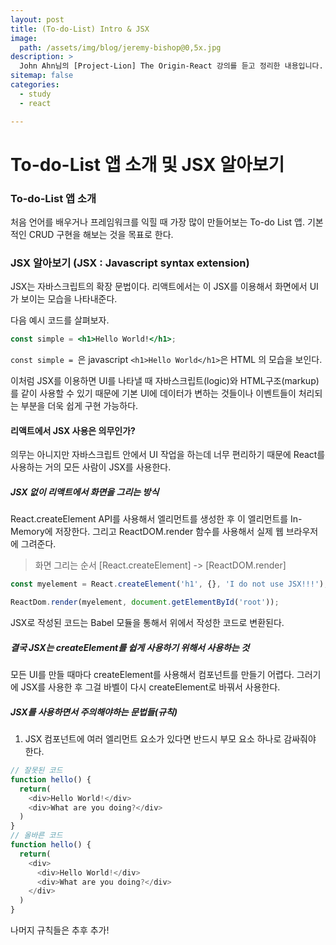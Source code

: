 ```yaml
---
layout: post
title: (To-do-List) Intro & JSX
image:
  path: /assets/img/blog/jeremy-bishop@0,5x.jpg
description: >
  John Ahn님의 [Project-Lion] The Origin-React 강의를 듣고 정리한 내용입니다.
sitemap: false
categories:
  - study
  - react

---
```

# To-do-List 앱 소개 및 JSX 알아보기

### To-do-List 앱 소개

처음 언어를 배우거나 프레임워크를 익힐 때 가장 많이 만들어보는 To-do List 앱.
기본적인 CRUD 구현을 해보는 것을 목표로 한다.

### JSX 알아보기 (JSX : Javascript syntax extension)

JSX는 자바스크립트의 확장 문법이다. 리액트에서는 이 JSX를 이용해서 화면에서 UI가 보이는 모습을 나타내준다.

다음 예시 코드를 살펴보자.
```jsx
const simple = <h1>Hello World!</h1>;
```
`const simple = `은 javascript
`<h1>Hello World</h1>`은 HTML 의 모습을 보인다.

이처럼 JSX를 이용하면 UI를 나타낼 때 자바스크립트(logic)와 HTML구조(markup)를 같이 사용할 수 있기 때문에 기본 UI에 데이터가 변하는 것들이나 이벤트들이 처리되는 부분을 더욱 쉽게 구현 가능하다.

#### 리액트에서 JSX 사용은 의무인가?
의무는 아니지만 자바스크립트 안에서 UI 작업을 하는데 너무 편리하기 때문에 React를 사용하는 거의 모든 사람이 JSX를 사용한다.

##### JSX 없이 리액트에서 화면을 그리는 방식

React.createElement API를 사용해서 엘리먼트를 생성한 후 이 엘리먼트를 In-Memory에 저장한다. 그리고 ReactDOM.render 함수를 사용해서 실제 웹 브라우저에 그려준다.

> 화면 그리는 순서
[React.createElement] -> [ReactDOM.render]

```javascript
const myelement = React.createElement('h1', {}, 'I do not use JSX!!!');
```
```javascript
ReactDom.render(myelement, document.getElementById('root'));
```
JSX로 작성된 코드는 Babel 모듈을 통해서 위에서 작성한 코드로 변환된다.
<br>

##### 결국 JSX는 createElement를 쉽게 사용하기 위해서 사용하는 것
모든 UI를 만들 때마다 createElement를 사용해서 컴포넌트를 만들기 어렵다. 그러기에 JSX를 사용한 후 그걸 바벨이 다시 createElement로 바꿔서 사용한다.

##### JSX를 사용하면서 주의해야하는 문법들(규칙)

1. JSX 컴포넌트에 여러 엘리먼트 요소가 있다면 반드시 부모 요소 하나로 감싸줘야 한다.

```javascript
// 잘못된 코드
function hello() {
  return(
    <div>Hello World!</div>
    <div>What are you doing?</div>
  )
}
// 올바른 코드
function hello() {
  return(
    <div>
      <div>Hello World!</div>
      <div>What are you doing?</div>
    </div>
  )
}
```

나머지 규칙들은 추후 추가!
